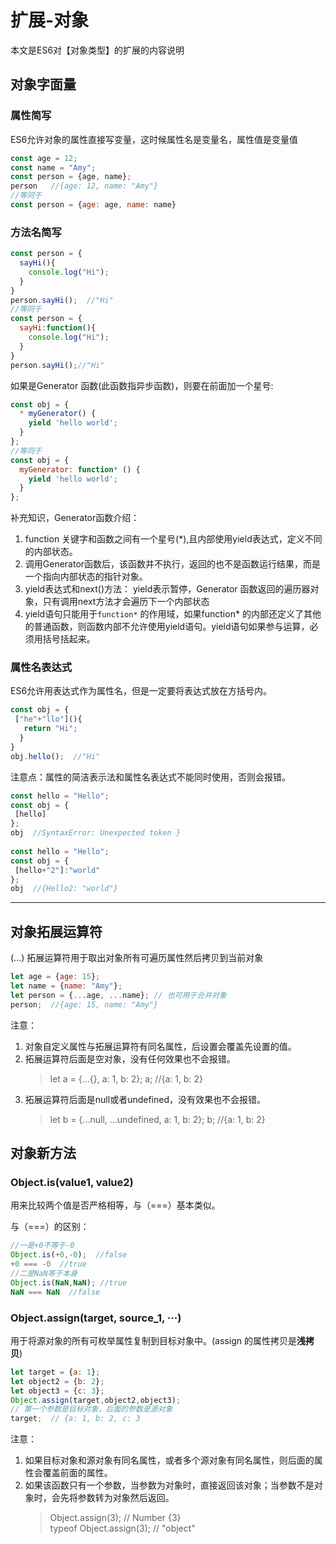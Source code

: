 # 扩展-对象

本文是ES6对【对象类型】的扩展的内容说明

## 对象字面量

### 属性简写

ES6允许对象的属性直接写变量，这时候属性名是变量名，属性值是变量值

```javascript
const age = 12;
const name = "Amy";
const person = {age, name};
person   //{age: 12, name: "Amy"}
//等同于
const person = {age: age, name: name}
```

### 方法名简写

```javascript
const person = {
  sayHi(){
    console.log("Hi");
  }
}
person.sayHi();  //"Hi"
//等同于
const person = {
  sayHi:function(){
    console.log("Hi");
  }
}
person.sayHi();//"Hi"
```

如果是Generator 函数(此函数指异步函数)，则要在前面加一个星号:

```javascript
const obj = {
  * myGenerator() {
    yield 'hello world';
  }
};
//等同于
const obj = {
  myGenerator: function* () {
    yield 'hello world';
  }
};
```

补充知识，Generator函数介绍：

1. function 关键字和函数之间有一个星号(*),且内部使用yield表达式，定义不同的内部状态。
2. 调用Generator函数后，该函数并不执行，返回的也不是函数运行结果，而是一个指向内部状态的指针对象。
3. yield表达式和next()方法： yield表示暂停，Generator 函数返回的遍历器对象，只有调用next方法才会遍历下一个内部状态
4. yield语句只能用于`function*` 的作用域，如果function* 的内部还定义了其他的普通函数，则函数内部不允许使用yield语句。yield语句如果参与运算，必须用括号括起来。

### 属性名表达式

ES6允许用表达式作为属性名，但是一定要将表达式放在方括号内。

```javascript
const obj = {
 ["he"+"llo"](){
   return "Hi";
  }
}
obj.hello();  //"Hi"
```

注意点：属性的简洁表示法和属性名表达式不能同时使用，否则会报错。

```javascript
const hello = "Hello";
const obj = {
 [hello]
};
obj  //SyntaxError: Unexpected token }
 
const hello = "Hello";
const obj = {
 [hello+"2"]:"world"
};
obj  //{Hello2: "world"}
```

---

## 对象拓展运算符

(...) 拓展运算符用于取出对象所有可遍历属性然后拷贝到当前对象

```javascript
let age = {age: 15};
let name = {name: "Amy"};
let person = {...age, ...name}; // 也可用于合并对象
person;  //{age: 15, name: "Amy"}
```

注意：

1. 对象自定义属性与拓展运算符有同名属性，后设置会覆盖先设置的值。
2. 拓展运算符后面是空对象，没有任何效果也不会报错。
    >let a = {...{}, a: 1, b: 2}; a;  //{a: 1, b: 2}
3. 拓展运算符后面是null或者undefined，没有效果也不会报错。
    >let b = {...null, ...undefined, a: 1, b: 2};  b;  //{a: 1, b: 2}

## 对象新方法

### Object.is(value1, value2)

用来比较两个值是否严格相等，与（===）基本类似。

与（===）的区别：

```javascript
//一是+0不等于-0
Object.is(+0,-0);  //false
+0 === -0  //true
//二是NaN等于本身
Object.is(NaN,NaN); //true
NaN === NaN  //false
```

### Object.assign(target, source_1, ···)

用于将源对象的所有可枚举属性复制到目标对象中。(assign 的属性拷贝是**浅拷贝**)

```javascript
let target = {a: 1};
let object2 = {b: 2};
let object3 = {c: 3};
Object.assign(target,object2,object3);  
// 第一个参数是目标对象，后面的参数是源对象
target;  // {a: 1, b: 2, c: 3
```

注意：

1. 如果目标对象和源对象有同名属性，或者多个源对象有同名属性，则后面的属性会覆盖前面的属性。
2. 如果该函数只有一个参数，当参数为对象时，直接返回该对象；当参数不是对象时，会先将参数转为对象然后返回。
    >Object.assign(3);         // Number {3}  
    >typeof Object.assign(3);  // "object"
